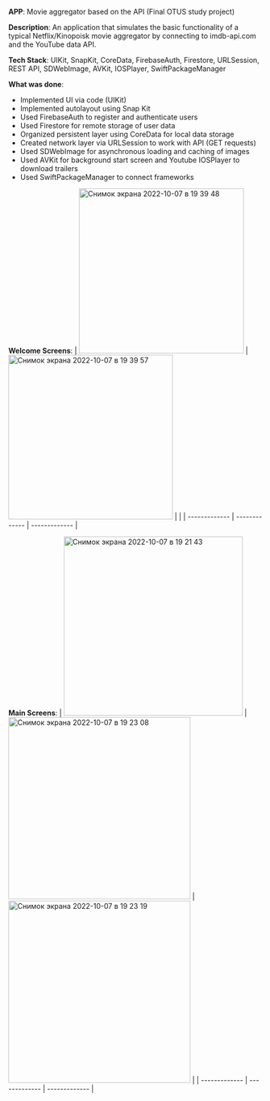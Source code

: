 **APP**: Movie aggregator based on the API (Final OTUS study project)

**Description**: An application that simulates the basic functionality of a typical Netflix/Kinopoisk movie aggregator by connecting to imdb-api.com and the YouTube data API.

**Tech Stack**: UIKit, SnapKit, CoreData, FirebaseAuth, Firestore, URLSession, REST API, SDWebImage, AVKit, IOSPlayer, SwiftPackageManager

**What was done**:

- Implemented UI via code (UIKit)
- Implemented autolayout using Snap Kit
- Used FirebaseAuth to register and authenticate users
- Used Firestore for remote storage of user data
- Organized persistent layer using CoreData for local data storage
- Created network layer via URLSession to work with API (GET requests)
- Used SDWebImage for asynchronous loading and caching of images
- Used AVKit for background start screen and Youtube IOSPlayer to download trailers
- Used SwiftPackageManager to connect frameworks

**Welcome Screens**:
| <img width="327" alt="Снимок экрана 2022-10-07 в 19 39 48" src="https://user-images.githubusercontent.com/100786077/194605241-b79a4788-ebcb-4b5f-972c-613537b58890.png">  | <img width="326" alt="Снимок экрана 2022-10-07 в 19 39 57" src="https://user-images.githubusercontent.com/100786077/194605243-810a6c2d-0523-4978-a8ed-efb0484a0122.png"> |  |
| ------------- | ------------- | ------------- |




**Main Screens**:
| <img width="355" alt="Снимок экрана 2022-10-07 в 19 21 43" src="https://user-images.githubusercontent.com/100786077/194601547-dd936503-3f14-4b53-aba7-8ccd83b04043.png">  | <img width="361" alt="Снимок экрана 2022-10-07 в 19 23 08" src="https://user-images.githubusercontent.com/100786077/194601568-9cbceb01-3f50-40fb-98b2-444668a6e8bb.png"> | <img width="361" alt="Снимок экрана 2022-10-07 в 19 23 19" src="https://user-images.githubusercontent.com/100786077/194601574-d62ba66b-dd75-4863-bb2f-810a76cb5770.png"> |
| ------------- | ------------- | ------------- |


